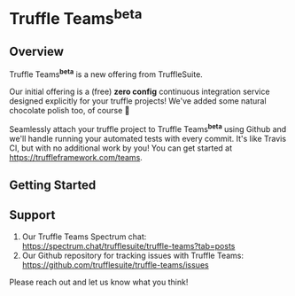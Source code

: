 # Truffle Teams<sup>beta</sup>

## Overview

Truffle Teams<sup>**beta**</sup> is a new offering from TruffleSuite.

Our initial offering is a (free) __zero config__ continuous integration service designed explicitly for your truffle projects!  We've added some natural chocolate polish too, of course :chocolate_bar:

Seamlessly attach your truffle project to Truffle Teams<sup>**beta**</sup> using Github and we'll handle running your automated tests with every commit. It's like Travis CI, but with no additional work by you! You can get started at https://truffleframework.com/teams.

## Getting Started



## Support

1. Our Truffle Teams Spectrum chat: https://spectrum.chat/trufflesuite/truffle-teams?tab=posts
2. Our Github repository for tracking issues with Truffle Teams: https://github.com/trufflesuite/truffle-teams/issues

Please reach out and let us know what you think!
